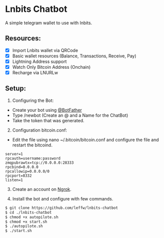 # Lnbits Chatbot

A simple telegram wallet to use with lnbits.

## Resources:

- [x] Import Lnbits wallet via QRCode
- [x] Basic wallet resources (Balance, Transactions, Receive, Pay)
- [x] Lightning Address support
- [x] Watch Only Bitcoin Address (Onchain)
- [x] Recharge via LNURLw

## Setup:

1) Configuring the Bot:
- Create your bot using [@BotFather](https://t.me/BotFather)
- Type /newbot (Create an @ and a Name for the ChatBot)
- Take the token that was generated.

2) Configuration bitcoin.conf:
- Edit the file using nano ~/.bitcoin/bitcoin.conf and configure the file and restart the bitcoind.
```env
server=1
rpcauth=username:password
zmqpubrawtx=tcp://0.0.0.0:28333
rpcbind=0.0.0.0
rpcallowip=0.0.0.0/0
rpcport=8332
listen=1
```
3) Create an account on [Ngrok](https://ngrok.com/).

4) Install the bot and configure with few commands.
```bash
$ git clone https://github.com/leffw/lnbits-chatbot
$ cd ./lnbits-chatbot
$ chmod +x autopilote.sh 
$ chmod +x start.sh
$ ./autopilote.sh
$ ./start.sh
```
